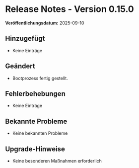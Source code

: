 # Release Notes - Version 0.15.0

**Veröffentlichungsdatum:** 2025-09-10

## Hinzugefügt
- Keine Einträge

## Geändert
- Bootprozess fertig gestellt.

## Fehlerbehebungen
- Keine Einträge

## Bekannte Probleme
- Keine bekannten Probleme

## Upgrade-Hinweise
- Keine besonderen Maßnahmen erforderlich
